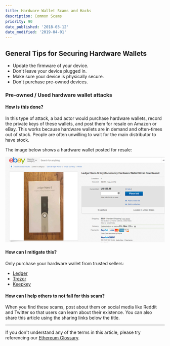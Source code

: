 ```yaml
---
title: Hardware Wallet Scams and Hacks
description: Common Scams
priority: 90
date_published: '2018-03-12'
date_modified: '2019-04-01'
---
```


## General Tips for Securing Hardware Wallets

* Update the firmware of your device.
* Don't leave your device plugged in.
* Make sure your device is physically secure.
* Don't purchase pre-owned devices.

### Pre-owned / Used hardware wallet attacks

#### How is this done?

In this type of attack, a bad actor would purchase hardware wallets, record the private keys of these wallets, and post them for resale on Amazon or eBay. This works because hardware wallets are in demand and often-times out of stock. People are often unwilling to wait for the main distributor to have stock.

The image below shows a hardware wallet posted for resale:

![Pre-Owned Hardware Wallet](../../assets/staying-safe/common-scams/hardware-wallet-scams-overview/pre-owned-hardware-wallet.png)

#### How can I mitigate this?

Only purchase your hardware wallet from trusted sellers:

* [Ledger](https://www.ledgerwallet.com/r/1985?path=/products/)
* [Trezor](https://shop.trezor.io/?offer_id=10&aff_id=1735)
* [Keepkey](http://keepkey.go2cloud.org/aff_c?offer_id=1&aff_id=4086)

#### How can I help others to not fall for this scam?

When you find these scams, post about them on social media like Reddit and Twitter so that users can learn about their existence. You can also share this article using the sharing links below the title.

---

If you don't understand any of the terms in this article, please try referencing our [Ethereum Glossary](/general-knowledge/ethereum-blockchain/a-glossary-of-common-terms-in-the-ethereum-crypto-space).

